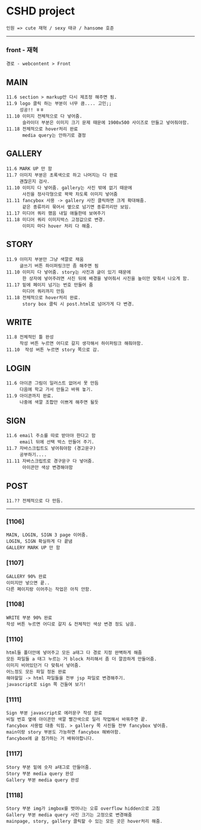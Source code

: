# CSHD project
    인원 => cute 재혁 / sexy 태규 / hansome 호준
 <hr>

 ### front - 재혁
    경로 - webcontent > Front

## MAIN
    11.6 section > markup만 다시 제조정 해주면 됨.
    11.9 logo 클릭 하는 부분이 너무 큼.... 고민;;
         성공!! ㅎㅎ
    11.10 이미지 전체적으로 다 넣어줌.
          슬라이더 부분은 이미지 크기 문제 때문에 1900x500 사이즈로 만들고 넣어줘야함.
    11.18 전체적으로 hover처리 완료
          media query는 안하기로 결정

## GALLERY
    11.6 MARK UP 만 함
    11.7 이미지 부분은 초록색으로 하고 나머지는 다 완료
         괜찮은지 검사.
    11.10 이미지 다 넣어줌. gallery는 사진 밖에 없기 때문에 
          사진을 정사각형으로 꽉꽉 차도록 이미지 넣어줌
    11.11 fancybox 사용 -> gallery 사진 클릭하면 크게 확대해줌.
          같은 종류끼리 묶어서 옆으로 넘기면 종류끼리만 보임.
    11.17 미디어 쿼리 했음 내일 애들한테 보여주기
    11.18 미디어 쿼리 이미지박스 고정값으로 변경.
          이미지 마다 hover 처리 다 해줌.


## STORY
    11.9 이미지 부분만 그냥 색깔로 채움
         글쓰기 버튼 하이퍼링크만 좀 해주면 됨
    11.10 이미지 다 넣어줌. story는 사진과 글이 있기 때문에
          한 상자에 넣어주려면 사진 뒤에 배경을 넣어줘서 사진을 높이만 맞춰서 나오게 함.
    11.17 밑에 페이지 넘기는 번호 만들어 줌
          미디어 쿼리까지 만듬
    11.18 전체적으로 hover처리 완료.
          story box 클릭 시 post.html로 넘어가게 다 변경.

## WRITE
    11.8 전체적인 틀 완성
         작성 버튼 누르면 어디로 갈지 생각해서 하이퍼링크 해줘야함. 
    11.10  작성 버튼 누르면 story 쪽으로 감.
         
## LOGIN
    11.6 아이콘 그림이 일러스트 없어서 못 만듬
         다음에 학교 가서 만들고 바꿔 놓기.
    11.9 아이콘까지 완료.
         나중에 색깔 조합만 이쁘게 해주면 될듯

## SIGN
    11.6 email 주소를 따로 받아야 한다고 함
         email 뒤에 선택 박스 만들어 주기.
    11.7 자바스크립트도 넣어줘야함 (경고문구)
         공부하기....
    11.11 자바스크립트로 경구문구 다 넣어줌.
          아이콘만 색상 변경해야함 

## POST
    11.?? 전체적으로 다 만듬.

 <hr>

 ### [1106]
    MAIN, LOGIN, SIGN 3 page 이어줌.
    LOGIN, SIGN 확실하게 다 끝냄
    GALLERY MARK UP 만 함

 ### [1107]
    GALLERY 90% 완료
    이미지만 넣으면 끝..
    다른 페이지랑 이어주는 작업은 아직 안함.

### [1108]
    WRITE 부분 90% 완료
    작성 버튼 누르면 어디로 갈지 & 전체적인 색상 변경 정도 남음.

### [1110]
    html들 폴더안에 넣어주고 모든 a태그 다 경로 지정 완벽하게 해줌
    모든 파일들 a 태그 누르는 거 block 처리해서 좀 더 깔끔하게 만들어줌.
    이미지 비어있던거 다 맞춰서 넣어줌.
    어느정도 모든 파일 정돈 완료
    해야할일 -> html 파일들을 전부 jsp 파일로 변경해주기.
    javascript로 sign 쪽 건들여 보기!

### [1111]
    Sign 부분 javascript로 에러문구 작성 완료
    비밀 번호 옆에 아이콘만 색깔 빨간색으로 일러 작업해서 바꿔주면 끝.
    fancybox 사용법 대충 익힘. > gallery 쪽 사진들 전부 fancybox 넣어줌.
    main이랑 story 부분도 가능하면 fancybox 해봐야함.
    fancybox에 글 첨가하는 거 배워야합니다.

### [1117]
    Story 부분 밑에 숫자 a태그로 만들어줌.
    Story 부분 media query 완성
    Gallery 부분 media query 완성

### [1118]
    Story 부분 img가 imgbox를 벗어나는 오류 overflow hidden으로 고침
    Gallery 부분 media query 사진 크기는 고정으로 변경해줌
    mainpage, story, gallery 클릭할 수 있는 모든 곳은 hover처리 해줌.
